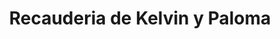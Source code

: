 ---
title: "Recauderia de Kelvin y Paloma"
url: /toluca-de-lerdo/recauderia-de-kelvin-y-paloma/
shop: Allgemein
---